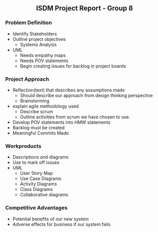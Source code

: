 ## <div align='center'>ISDM Project Report - Group 8 </div>

### Problem Definition

- Identify Stakeholders
- Outline project objectives
    + Systems Analysis
- UML
    + Needs empathy maps
    + Needs POV statements
    + Begin creating issues for backlog in project boards

### Project Approach

- Reflection(text) that describes any assumptions made
    + Should describe our approach from design thinking perspective
    + Brainstorming
- explain agile methodology used
    + Describe scrum
    + Outline activities from scrum we have chosen to use.
- Develop POV statements into HMW statements
- Backlog must be created
- Meaningful Commits Made

### Workproducts
- Descriptions and diagrams
- Use to mark off issues
- UML
    + User Story Map
    + Use Case Diagrams
    + Activity Diagrams
    + Class Diagrams
    + Collaborative diagrams

### Competitive Advantages

- Potential benefits of our new system
- Adverse effects for business if our system fails
